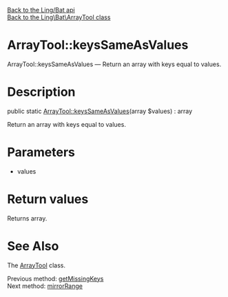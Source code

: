 [Back to the Ling/Bat api](https://github.com/lingtalfi/Bat/blob/master/doc/api/Ling/Bat.md)<br>
[Back to the Ling\Bat\ArrayTool class](https://github.com/lingtalfi/Bat/blob/master/doc/api/Ling/Bat/ArrayTool.md)


ArrayTool::keysSameAsValues
================



ArrayTool::keysSameAsValues — Return an array with keys equal to values.




Description
================


public static [ArrayTool::keysSameAsValues](https://github.com/lingtalfi/Bat/blob/master/doc/api/Ling/Bat/ArrayTool/keysSameAsValues.md)(array $values) : array




Return an array with keys equal to values.




Parameters
================


- values

    


Return values
================

Returns array.








See Also
================

The [ArrayTool](https://github.com/lingtalfi/Bat/blob/master/doc/api/Ling/Bat/ArrayTool.md) class.

Previous method: [getMissingKeys](https://github.com/lingtalfi/Bat/blob/master/doc/api/Ling/Bat/ArrayTool/getMissingKeys.md)<br>Next method: [mirrorRange](https://github.com/lingtalfi/Bat/blob/master/doc/api/Ling/Bat/ArrayTool/mirrorRange.md)<br>

